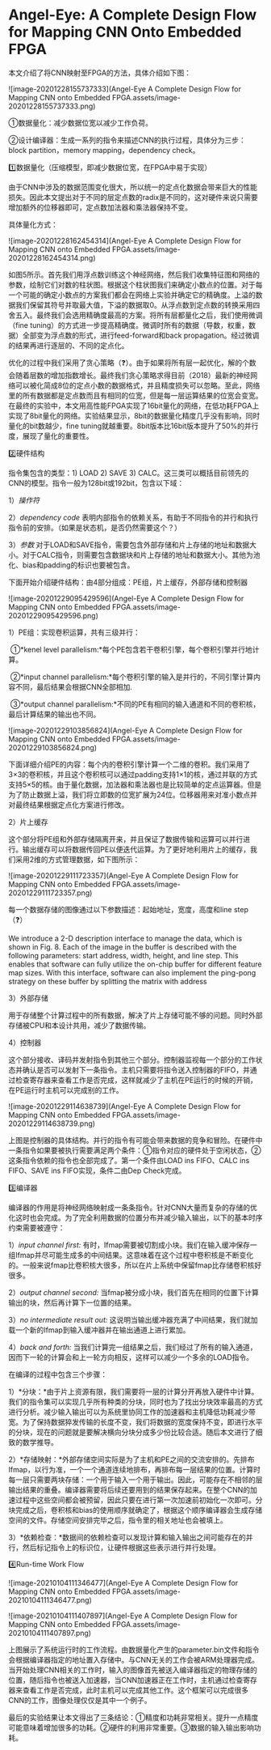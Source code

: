 # Angel-Eye: A Complete Design Flow for Mapping CNN Onto Embedded FPGA

本文介绍了将CNN映射至FPGA的方法，具体介绍如下图：

![image-20201228155737333](Angel-Eye A Complete Design Flow for Mapping CNN onto Embedded FPGA.assets/image-20201228155737333.png)

①数据量化：减少数据位宽以减少工作负荷。

②设计编译器：生成一系列的指令来描述CNN的执行过程，具体分为三步：block partition，memory mapping，dependency check。

:one:数据量化（压缩模型，即减少数据位宽，在FPGA中易于实现）

由于CNN中涉及的数据范围变化很大，所以统一的定点化数据会带来巨大的性能损失。因此本文提出对于不同的层定点数的radix是不同的，这对硬件来说只需要增加额外的位移器即可，定点数加法器和乘法器保持不变。

具体量化方式：

![image-20201228162454314](Angel-Eye A Complete Design Flow for Mapping CNN onto Embedded FPGA.assets/image-20201228162454314.png)

如图5所示。首先我们用浮点数训练这个神经网络，然后我们收集特征图和网络的参数，绘制它们对数的柱状图。根据这个柱状图我们来确定小数点的位置。对于每一个可能的确定小数点的方案我们都会在网络上实验并确定它的精确度。上溢的数据我们保留其符号并取最大值，下溢的数据取0。从浮点数到定点数的转换采用四舍五入。最终我们会选用精确度最高的方案。将所有层都量化之后，我们使用微调（fine tuning）的方式进一步提高精确度。微调时所有的数据（导数，权重，数据）全部变为浮点数的形式，进行feed-forward和back propagation。经过微调的结果再进行逐层的、不同的定点化。

优化的过程中我们采用了贪心策略（:question:）。由于如果将所有层一起优化，解的个数会随着层数的增加指数增长。最终我们贪心策略求得目前（2018）最新的神经网络可以被化简成8位的定点小数的数据格式，并且精度损失可以忽略。至此，网络里的所有数据都是定点数而且有相同的位宽，但是每一层运算结果的位宽会变宽。在最终的实验中，本文用高性能FPGA实现了16bit量化的网络，在低功耗FPGA上实现了8bit量化的网络。实验结果显示，8bit的数据量化精度几乎没有影响，同时量化的bit数越少，fine tuning就越重要。8bit版本比16bit版本提升了50%的并行度，展现了量化的重要性。

:two:硬件结构

指令集包含的类型：1) LOAD 2) SAVE 3) CALC。这三类可以概括目前领先的CNN的模型。指令一般为128bit或192bit，包含以下域：

1）*操作符* 

2）*dependency code* 表明内部指令的依赖关系，有助于不同指令的并行和执行指令前的安排。（如果是状态机，是否仍然需要这个？）

3）*参数*  对于LOAD和SAVE指令，需要包含外部存储和片上存储的地址和数据大小。对于CALC指令，则需要包含数据块和片上存储的地址和数据大小。其他为池化、bias和padding的标识也要被包含。

下面开始介绍硬件结构：由4部分组成：PE组，片上缓存，外部存储和控制器

![image-20201229095429596](Angel-Eye A Complete Design Flow for Mapping CNN onto Embedded FPGA.assets/image-20201229095429596.png)

1）PE组：实现卷积运算，共有三级并行：

​	①*kenel level parallelism:*每个PE包含若干卷积引擎，每个卷积引擎并行地计算。

​	②*input channel parallelism:*每个卷积引擎的输入是并行的，不同引擎计算内容不同，最后结果会根据CNN全部相加.

​	③*output channel parallelism:*不同的PE有相同的输入通道和不同的卷积核，最后计算结果的输出也不同。

![image-20201229103856824](Angel-Eye A Complete Design Flow for Mapping CNN onto Embedded FPGA.assets/image-20201229103856824.png)

​         下面详细介绍PE的内容：每个内的卷积引擎计算一个二维的卷积。我们采用了3×3的卷积核，并且这个卷积核可以通过padding支持1×1的核，通过并联的方式支持5×5的核。由于量化数据，加法器和乘法器也是比较简单的定点运算器。但是为了防止数据上溢，我们将立即数的位宽扩展为24位。位移器用来对准小数点并对最终结果根据定点化方案进行修改。

2）片上缓存

这个部分将PE组和外部存储隔离开来，并且保证了数据传输和运算可以并行进行。输出缓存可以将数据传回PE以便迭代运算。为了更好地利用片上的缓存，我们采用2维的方式管理数据，如下图所示：                                                                                                                                 

![image-20201229111723357](Angel-Eye A Complete Design Flow for Mapping CNN onto Embedded FPGA.assets/image-20201229111723357.png)

每一个数据存储的图像通过以下参数描述：起始地址，宽度，高度和line step（:question:）

We introduce a 2-D description interface to manage the data, which is shown in Fig. 8. Each of the image in the buffer is described with the following parameters: start address, width, height, and line step. This enables that software can fully utilize the on-chip buffer for different feature map sizes. With this interface, software can also implement the ping-pong strategy on these buffer by splitting the matrix with address

3）外部存储

用于存储整个计算过程中的所有数据，解决了片上存储可能不够的问题。同时外部存储被CPU和本设计共用，减少了数据传输。

4）控制器

这个部分接收、译码并发射指令到其他三个部分。控制器监视每一个部分的工作状态并确认是否可以发射下一条指令。主机只需要将指令送入控制器的FIFO，并通过检查寄存器来查看工作是否完成，这样就减少了主机在PE运行的时候的开销，在PE运行时主机可以完成别的工作。

![image-20201229114638739](Angel-Eye A Complete Design Flow for Mapping CNN onto Embedded FPGA.assets/image-20201229114638739.png)

上图是控制器的具体结构。并行的指令有可能会带来数据的竞争和冒险。在硬件中一条指令如果要被执行需要满足两个条件：①指令对应的硬件处于空闲状态，②这条指令依赖的指令也全部完成了。第一个条件由LOAD ins FIFO、CALC ins FIFO、SAVE ins FIFO实现，条件二由Dep Check完成。

:three:编译器

编译器的作用是将神经网络映射成一条条指令。针对CNN大量而复杂的存储的优化这时也会完成。为了完全利用数据的位置分布并减少输入输出，以下的基本时序约束需要被遵守：

1）*input channel first:* 有时，Ifmap需要被切割成小块。我们在输入缓冲保存一组Ifmap并尽可能生成多的中间结果。这意味着在这个过程中卷积核是不断变化的。一般来说fmap比卷积核大很多，所以在片上系统中保留fmap比存储卷积核好很多。

2）*output channel second:* 当fmap被分成小块，我们首先在相同的位置下计算输出的块，然后再计算下一位置的结果。

3）*no intermediate result out:* 这说明当输出缓冲器充满了中间结果，我们就加载一个新的Ifmap到输入缓冲器并在输出通道上进行累加。

4）*back and forth:* 当我们计算完一组结果之后，我们经过了所有的输入通道，因而下一轮的计算会和上一轮方向相反，这样可以减少一个多余的LOAD指令。

在编译的过程中包含三个步骤：

1）*分块：*由于片上资源有限，我们需要将一层的计算分开再放入硬件中计算。我们的指令集可以实现几乎所有种类的分块，同时也为了找出分块效率最高的方式进行分析。减少输入输出可以为系统里协同工作的加速器和主机降低功耗减少带宽。为了保持数据猝发传输的长度不变，我们将数据的宽度保持不变，即进行水平的分块，现在的问题就是要解决横向分块分成多少份比较合适。随后本文进行了细致的数学推导。

2）*存储映射：*外部存储空间实际是为了主机和PE之间的交流安排的。先排布Ifmap，以行为准，一个一个通道连续地排布，再排布每一层结果的位置。计算时每一层只需要两块存储：一个用于输入一个用于输出。因此，可能存在不相邻的层输出结果的重叠。编译器需要将后续还要用到的结果保存起来。在整个CNN的加速过程中这些空间都会被预留，因此只要在进行第一次加速前初始化一次即可。分块完成之后，卷积核和bias的使用顺序就确定了，根据这个顺序编译器会生成存储空间的文件。存储空间安排完毕之后，指令里的相关地址也会被填上。

3）*依赖检查：*数据间的依赖检查可以发现计算和输入输出之间可能存在的并行，然后标记指令上的标识位，让硬件根据这些表示进行并行处理。

:four:Run-time Work Flow

![image-20210104111346477](Angel-Eye A Complete Design Flow for Mapping CNN onto Embedded FPGA.assets/image-20210104111346477.png)

![image-20210104111407897](Angel-Eye A Complete Design Flow for Mapping CNN onto Embedded FPGA.assets/image-20210104111407897.png)

上图展示了系统运行时的工作流程。由数据量化产生的parameter.bin文件和指令会根据编译器指定的地址置入存储中。与CNN无关的工作会被ARM处理器完成。当开始处理CNN相关的工作时，输入的图像首先被送入编译器指定的物理存储的位置，随后指令也被送入加速器，当CNN加速器正在工作时，主机通过检查寄存器来查看工作是否完成，此时主机可以完成其他工作。这个框架可以完成很多CNN的工作，图像处理仅仅是其中一个例子。

​	最后的实验结果让本文得出了三条结论：①精度和功耗非常相关。提升一点精度可能意味着增加很多的功耗。②硬件的利用非常重要。③数据的输入输出影响功耗。

